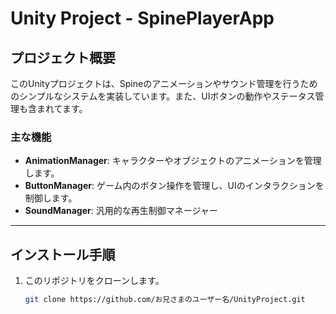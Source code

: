 # Unity Project - SpinePlayerApp

## プロジェクト概要
このUnityプロジェクトは、Spineのアニメーションやサウンド管理を行うためのシンプルなシステムを実装しています。また、UIボタンの動作やステータス管理も含まれてます。

### 主な機能
- **AnimationManager**: キャラクターやオブジェクトのアニメーションを管理します。
- **ButtonManager**: ゲーム内のボタン操作を管理し、UIのインタラクションを制御します。
- **SoundManager**: 汎用的な再生制御マネージャー

---

## インストール手順

1. このリポジトリをクローンします。
   ```bash
   git clone https://github.com/お兄さまのユーザー名/UnityProject.git
